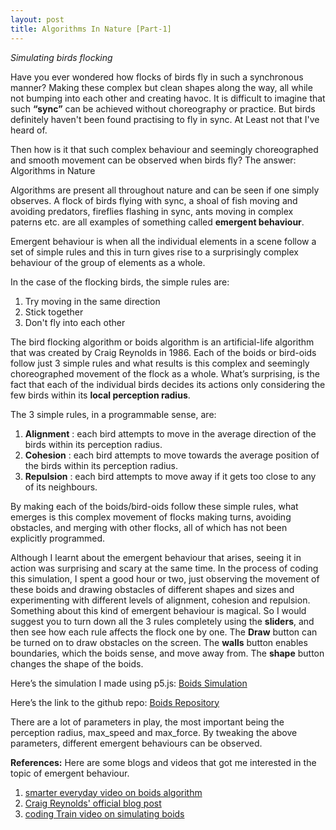 ```yaml
---
layout: post
title: Algorithms In Nature [Part-1]
---
```

_Simulating birds flocking_

Have you ever wondered how flocks of birds fly in such a synchronous manner? Making these complex but clean shapes along the way, all while not bumping into each other and creating havoc. It is difficult to imagine that such **“sync”** can be achieved without choreography or practice. But birds definitely haven't been found practising to fly in sync. At Least not that I've heard of.

Then how is it that such complex behaviour and seemingly choreographed and smooth movement can be observed when birds fly? The answer: Algorithms in Nature

Algorithms are present all throughout nature and can be seen if one simply observes. A flock of birds flying with sync, a shoal of fish moving and avoiding predators, fireflies flashing in sync, ants moving in complex paterns etc. are all examples of something called **emergent behaviour**.

Emergent behaviour is when all the individual elements in a scene follow a set of simple rules and this in turn gives rise to a surprisingly complex behaviour of the group of elements as a whole. 

In the case of the flocking birds, the simple rules are:
1. Try moving in the same direction
2. Stick together
3. Don't fly into each other 

The bird flocking algorithm or boids algorithm is an artificial-life algorithm that was created by Craig Reynolds in 1986. Each of the boids or bird-oids follow just 3 simple rules and what results is this complex and seemingly choreographed movement of the flock as a whole. What’s surprising, is the fact that each of the individual birds decides its actions only considering the few birds within its **local perception radius**. 

The 3 simple rules, in a programmable sense, are:
1. **Alignment** : each bird attempts to move in the average direction of the birds within its perception radius. 
2. **Cohesion** : each bird attempts to move towards the average position of the birds within its perception radius.
3. **Repulsion** : each bird attempts to move away if it gets too close to any of its neighbours.

By making each of the boids/bird-oids follow these simple rules, what emerges is this complex movement of flocks making turns, avoiding obstacles, and merging with other flocks, all of which has not been explicitly programmed. 

Although I learnt about the emergent behaviour that arises, seeing it in action was surprising and scary at the same time. In the process of coding this simulation, I spent a good hour or two, just observing the movement of these boids and drawing obstacles of different shapes and sizes and experimenting with different levels of alignment, cohesion and repulsion. Something about this kind of emergent behaviour is magical. So I would suggest you to turn down all the 3 rules completely using the **sliders**, and then see how each rule affects the flock one by one. The **Draw** button can be turned on to draw obstacles on the screen. The **walls** button enables boundaries, which the boids sense, and move away from. The **shape** button changes the shape of the boids.

Here’s the simulation I made using p5.js:
[Boids Simulation](http://adityaanantharaman.github.io/boids)

Here’s the link to the github repo:
[Boids Repository](https://github.com/adityaanantharaman/boids)

There are a lot of parameters in play, the most important being the perception radius, max_speed and max_force. By tweaking the above parameters, different emergent behaviours can be observed. 
 
**References:**
Here are some blogs and videos that got me interested in the topic of emergent behaviour.
1. [smarter everyday video on boids algorithm](https://www.youtube.com/watch?v=4LWmRuB-uNU)
2. [Craig Reynolds' official blog post](https://www.red3d.com/cwr/boids/)
3. [coding Train video on simulating boids](https://www.youtube.com/watch?v=mhjuuHl6qHM&vl=en)



